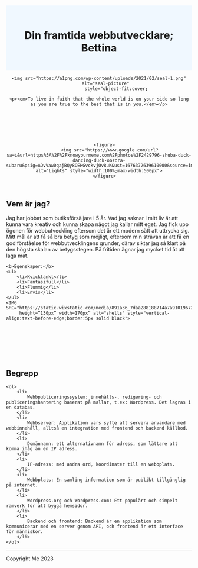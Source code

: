 <!DOCTYPE html>
<html lang="eng" xmlns:https="http://www.w3.org/1999/xhtml">
<head>
    <meta charset="utf-8">
    <meta name="viewport" content="width=device-width">
    <title> ʕ•ᴥ•ʔ Bettina </title>
    <link href="https://maxcdn.bootstrapcdn.com/font-awesome/4.7.0/css/font-awesome.min.css" rel="stylesheet" type="text/css" />
    <link href="codeinst.html.css" rel="stylesheet" type="text/css" />
</head>

<body>
<div id="container">
<header>
    <div id="header" style="background-color:aliceblue;padding:25px;">
            <h1>Din framtida webbutvecklare; Bettina </h1>
        </div>


    <img src="https://a1png.com/wp-content/uploads/2021/02/seal-1.png"
         alt="seal-picture"
                 style="object-fit:cover;

    <p><em>To live in faith that the whole world is on your side so long as you are true to the best that is in you.</em></p>
<br>
<br>
<br>
<br>

        <figure>
            <img src="https://www.google.com/url?sa=i&url=https%3A%2F%2Fknowyourmeme.com%2Fphotos%2F2429796-shuba-duck-dancing-duck-oozora-subaru&psig=AOvVaw0qajBQy8QEHGvckvjOv8uK&ust=1676372639610000&source=images&cd=vfe&ved=0CA8QjRxqFwoTCJid9fCskv0CFQAAAAAdAAAAABAX" alt="Lights" style="width:100%;max-width:500px">
        </figure>

</header>

<div class="background">
<section id="vemjag" onmouseover="vemjagHover()" onmouseout="vemjagNormal()" onclick="vemjagHover()">
    <h2>Vem är jag?
        <i class="fa fa-hand-peace-o" aria-hidden="true"></i>
    </h2>
    <p> Jag har jobbat som butiksförsäljare i 5 år. Vad jag saknar i mitt liv är att kunna vara kreativ
        och kunna skapa något jag kallar mitt eget. Jag fick upp ögonen för webbutveckling eftersom det är ett modern sätt att uttrycka sig.
        Mitt mål är att få så bra betyg som möjligt, eftersom min strävan är att få en god förståelse
        för webbutvecklingens grunder,
        därav siktar jag så klart på den högsta skalan av betygsstegen.
        På fritiden ägnar jag mycket tid åt att laga mat.
    </p>
</div>

    <b>Egenskaper:</b>
    <ul>
        <li>Kvicktänkt</li>
        <li>Fantasifull</li>
        <li>Flummig</li>
        <li>Envis</li>
    </ul>
    <IMG SRC="https://static.wixstatic.com/media/891a36_7daa288188714a7a91019672395bfd39~mv2.gif"
         height=“130px” width=170px” alt="shells" style="vertical-align:text-before-edge;border:5px solid black">
</section>
    <br>
    <br>
    <br>
    <br>
    <br>
<section>
    <h2>Begrepp</h2>

    <ol>
        <li>
            Webbpubliceringssystem: innehålls-, redigering- och publiceringshantering baserat på mallar, t.ex: Wordpress. Det lagras i en databas.
        </li>
        <li>
            Webbserver: Applikation vars syfte att servera användare med webbinnehåll, alltså en integration med frontend och backend källkod.
        </li>
        <li>
            Domännamn: ett alternativnamn för adress, som lättare att komma ihåg än en IP adress.
        </li>
        <li>
            IP-adress: med andra ord, koordinater till en webbplats.
        </li>
        <li>
            Webbplats: En samling information som är publikt tillgänglig på internet.
        </li>
        <li>
            Wordpress.org och Wordpress.com: Ett populärt och simpelt ramverk för att bygga hemsidor.
        </li>
        <li>
            Backend och frontend: Backend är en applikation som kommunicerar med en server genom API, och frontend är ett interface för människor.
        </li>
    </ol>
</section>
<footer>
    <hr style="width:100%;text-align:left;margin-left:0">
    <p>Copyright Me 2023</p>
</footer>

</div>

</body>
<script>
    function vemjagHover(){
        document.getElementById('vemjag').firstElementChild.firstElementChild.style.fontSize = "50%";
    }

    function vemjagNormal(){
        document.getElementById('vemjag').firstElementChild.firstElementChild.style.fontSize = "100%";
    }

    </script>
</html>
